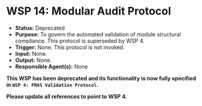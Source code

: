 # WSP 14: Modular Audit Protocol
- **Status:** Deprecated
- **Purpose:** To govern the automated validation of module structural compliance. This protocol is superseded by WSP 4.
- **Trigger:** None. This protocol is not invoked.
- **Input:** None.
- **Output:** None.
- **Responsible Agent(s):** None

**This WSP has been deprecated and its functionality is now fully specified in `WSP 4: FMAS Validation Protocol`.**

**Please update all references to point to WSP 4.** 